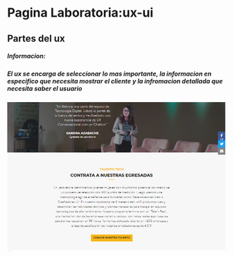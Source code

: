 # Pagina Laboratoria:ux-ui

## Partes del ux

##### **Informacion:**

##### El ux se encarga de seleccionar lo mas importante, la informacion en especifico que necesita mostrar el cliente y la infromacion detallada que necesita saber el usuario

 ![informacion](assets/img/informacion.png)

